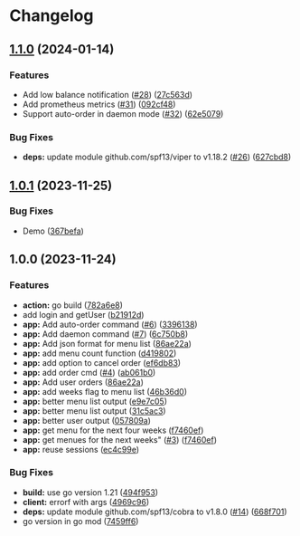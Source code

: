 # Changelog

## [1.1.0](https://github.com/thinkJD/munch-o-matic/compare/v1.0.1...v1.1.0) (2024-01-14)


### Features

* Add low balance notification ([#28](https://github.com/thinkJD/munch-o-matic/issues/28)) ([27c563d](https://github.com/thinkJD/munch-o-matic/commit/27c563d1a395fc850f15ba5b4d385181cf55aa21))
* Add prometheus metrics ([#31](https://github.com/thinkJD/munch-o-matic/issues/31)) ([092cf48](https://github.com/thinkJD/munch-o-matic/commit/092cf48c1d6a185b6f157f29862d33eafb22af10))
* Support auto-order in daemon mode ([#32](https://github.com/thinkJD/munch-o-matic/issues/32)) ([62e5079](https://github.com/thinkJD/munch-o-matic/commit/62e507954c7dfb7573a824c98447dd34da33e1b2))


### Bug Fixes

* **deps:** update module github.com/spf13/viper to v1.18.2 ([#26](https://github.com/thinkJD/munch-o-matic/issues/26)) ([627cbd8](https://github.com/thinkJD/munch-o-matic/commit/627cbd8dd1db560542c2a03db5d0733920f52c1a))

## [1.0.1](https://github.com/thinkJD/munch-o-matic/compare/v1.0.0...v1.0.1) (2023-11-25)


### Bug Fixes

* Demo ([367befa](https://github.com/thinkJD/munch-o-matic/commit/367befa9d83904ba7fed01b42658106cb73e9fa8))

## 1.0.0 (2023-11-24)


### Features

* **action:** go build ([782a6e8](https://github.com/thinkJD/munch-o-matic/commit/782a6e8b498d06bf1b603a3241e8821628960eff))
* add login and getUser ([b21912d](https://github.com/thinkJD/munch-o-matic/commit/b21912d1f0be9be5c434791062b6fffc4f921110))
* **app:** Add auto-order command ([#6](https://github.com/thinkJD/munch-o-matic/issues/6)) ([3396138](https://github.com/thinkJD/munch-o-matic/commit/3396138d7ef25e7bae22e8c702eb423b758a34fa))
* **app:** Add daemon command ([#7](https://github.com/thinkJD/munch-o-matic/issues/7)) ([6c750b8](https://github.com/thinkJD/munch-o-matic/commit/6c750b8a66e375396075946a0d4f636076dc5459))
* **app:** Add json format for menu list ([86ae22a](https://github.com/thinkJD/munch-o-matic/commit/86ae22ae03378c7ebfcfa21046433e8600a3c9cd))
* **app:** add menu count function ([d419802](https://github.com/thinkJD/munch-o-matic/commit/d419802d7de9786704baf5b8092a4a34ee7c3cd1))
* **app:** add option to cancel order ([ef6db83](https://github.com/thinkJD/munch-o-matic/commit/ef6db831df9413863da7f48e5c12d91e39bbaa4c))
* **app:** add order cmd ([#4](https://github.com/thinkJD/munch-o-matic/issues/4)) ([ab061b0](https://github.com/thinkJD/munch-o-matic/commit/ab061b084d9860667509ca674a20d4cef57019e8))
* **app:** Add user orders ([86ae22a](https://github.com/thinkJD/munch-o-matic/commit/86ae22ae03378c7ebfcfa21046433e8600a3c9cd))
* **app:** add weeks flag to menu list ([46b36d0](https://github.com/thinkJD/munch-o-matic/commit/46b36d0049d47973f5741faeee0b980efd7a73c3))
* **app:** better menu list output ([e9e7c05](https://github.com/thinkJD/munch-o-matic/commit/e9e7c05a87877e8964c6a68205b9c092a5882a18))
* **app:** better menu list output ([31c5ac3](https://github.com/thinkJD/munch-o-matic/commit/31c5ac3b936bc5ac97041df0688b0f70d834d4df))
* **app:** better user output ([057809a](https://github.com/thinkJD/munch-o-matic/commit/057809a9d9cc684739eed630bcda84d54227c2df))
* **app:** get menu for the next four weeks ([f7460ef](https://github.com/thinkJD/munch-o-matic/commit/f7460ef0573f7370cfed646e35587ed0e7e5d036))
* **app:** get menues for the next weeks" ([#3](https://github.com/thinkJD/munch-o-matic/issues/3)) ([f7460ef](https://github.com/thinkJD/munch-o-matic/commit/f7460ef0573f7370cfed646e35587ed0e7e5d036))
* **app:** reuse sessions ([ec4c99e](https://github.com/thinkJD/munch-o-matic/commit/ec4c99eb688db679c33fda353fa5ae1aea7dc6c1))


### Bug Fixes

* **build:** use go version 1.21 ([494f953](https://github.com/thinkJD/munch-o-matic/commit/494f953b67d3cf28d328c3e7127ceeb26d99b1e5))
* **client:** errorf with args ([4969c96](https://github.com/thinkJD/munch-o-matic/commit/4969c96924da097981dd905cafab23e66b597e75))
* **deps:** update module github.com/spf13/cobra to v1.8.0 ([#14](https://github.com/thinkJD/munch-o-matic/issues/14)) ([668f701](https://github.com/thinkJD/munch-o-matic/commit/668f701f80d4a55044540bb15154cc693ba137b5))
* go version in go mod ([7459ff6](https://github.com/thinkJD/munch-o-matic/commit/7459ff6227d6f37c2a91ce75e7e245392ad67890))
